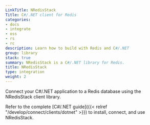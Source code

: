 ```yaml
---
LinkTitle: NRedisStack
Title: C#/.NET client for Redis
categories:
- docs
- integrate
- oss
- rs
- rc
description: Learn how to build with Redis and C#/.NET
group: library
stack: true
summary: NRedisStack is a C#/.NET library for Redis.
title: NRedisStack
type: integration
weight: 2
---
```


Connect your C#/.NET application to a Redis database using the NRedisStack client library. 

Refer to the complete [C#/.NET guide]({{< relref "/develop/connect/clients/dotnet" >}}) to install, connect, and use NRedisStack.
